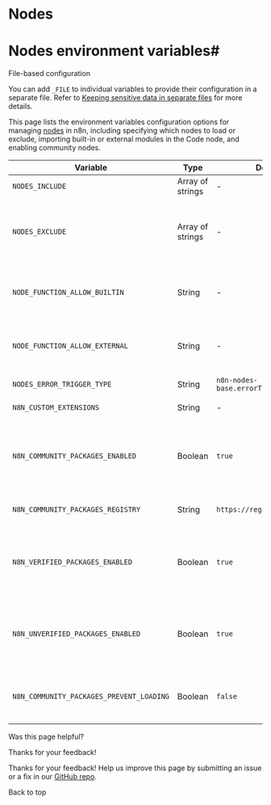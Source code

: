 # Nodes

[ ](https://github.com/n8n-io/n8n-docs/edit/main/docs/hosting/configuration/environment-variables/nodes.md "Edit this page")

# Nodes environment variables#

File-based configuration

You can add `_FILE` to individual variables to provide their configuration in a separate file. Refer to [Keeping sensitive data in separate files](../../configuration-methods/#keeping-sensitive-data-in-separate-files) for more details.

This page lists the environment variables configuration options for managing [nodes](../../../../glossary/#node-n8n) in n8n, including specifying which nodes to load or exclude, importing built-in or external modules in the Code node, and enabling community nodes.

Variable | Type | Default | Description  
---|---|---|---  
`NODES_INCLUDE` | Array of strings | - | Specify which nodes to load.  
`NODES_EXCLUDE` | Array of strings | - | Specify which nodes not to load. For example, to block nodes that can be a security risk if users aren't trustworthy: `NODES_EXCLUDE: "[\"n8n-nodes-base.executeCommand\", \"n8n-nodes-base.readWriteFile\"]"`  
`NODE_FUNCTION_ALLOW_BUILTIN` | String | - | Permit users to import specific built-in modules in the Code node. Use * to allow all. n8n disables importing modules by default.  
`NODE_FUNCTION_ALLOW_EXTERNAL` | String | - | Permit users to import specific external modules (from `n8n/node_modules`) in the Code node. n8n disables importing modules by default.  
`NODES_ERROR_TRIGGER_TYPE` | String | `n8n-nodes-base.errorTrigger` | Specify which node type to use as Error Trigger.  
`N8N_CUSTOM_EXTENSIONS` | String | - | Specify the path to directories containing your custom nodes.  
`N8N_COMMUNITY_PACKAGES_ENABLED` | Boolean | `true` | Enables (true) or disables (false) the functionality to install and load community nodes. If set to false, neither verified nor unverified community packages will be available, regardless of their individual settings.  
`N8N_COMMUNITY_PACKAGES_REGISTRY` | String | `https://registry.npmjs.org` | NPM registry URL to pull community packages from (license required).  
`N8N_VERIFIED_PACKAGES_ENABLED` | Boolean | `true` | When `N8N_COMMUNITY_PACKAGES_ENABLED` is true, this variable controls whether to show verified community nodes in the nodes panel for installation and use (true) or to hide them (false).  
`N8N_UNVERIFIED_PACKAGES_ENABLED` | Boolean | `true` | When `N8N_COMMUNITY_PACKAGES_ENABLED` is true, this variable controls whether to enable the installation and use of unverified community nodes from an NPM registry (true) or not (false).  
`N8N_COMMUNITY_PACKAGES_PREVENT_LOADING` | Boolean | `false` | Prevents (true) or allows (false) loading installed community nodes on instance startup. Use this if a faulty node prevents the instance from starting.  
  
Was this page helpful? 

Thanks for your feedback! 

Thanks for your feedback! Help us improve this page by submitting an issue or a fix in our [GitHub repo](https://github.com/n8n-io/n8n-docs). 

Back to top 
